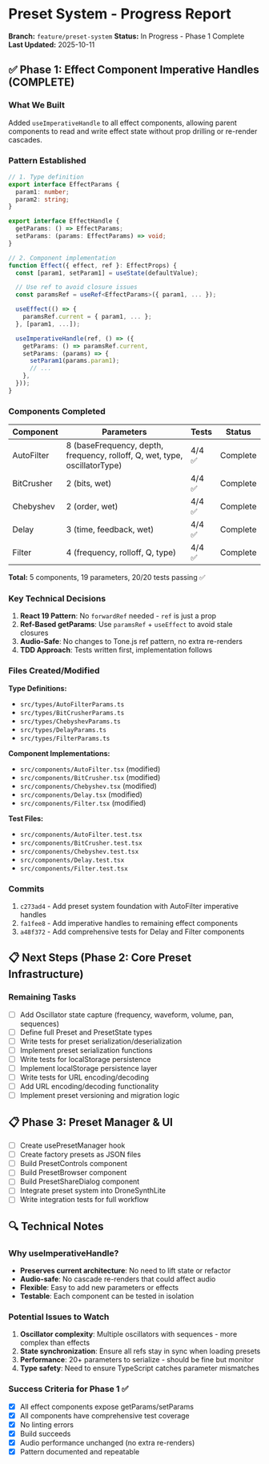 # Preset System - Progress Report

**Branch:** `feature/preset-system`
**Status:** In Progress - Phase 1 Complete
**Last Updated:** 2025-10-11

## ✅ Phase 1: Effect Component Imperative Handles (COMPLETE)

### What We Built

Added `useImperativeHandle` to all effect components, allowing parent components to read and write effect state without prop drilling or re-render cascades.

### Pattern Established

```typescript
// 1. Type definition
export interface EffectParams {
  param1: number;
  param2: string;
}

export interface EffectHandle {
  getParams: () => EffectParams;
  setParams: (params: EffectParams) => void;
}

// 2. Component implementation
function Effect({ effect, ref }: EffectProps) {
  const [param1, setParam1] = useState(defaultValue);

  // Use ref to avoid closure issues
  const paramsRef = useRef<EffectParams>({ param1, ... });

  useEffect(() => {
    paramsRef.current = { param1, ... };
  }, [param1, ...]);

  useImperativeHandle(ref, () => ({
    getParams: () => paramsRef.current,
    setParams: (params) => {
      setParam1(params.param1);
      // ...
    },
  }));
}
```

### Components Completed

| Component | Parameters | Tests | Status |
|-----------|-----------|-------|--------|
| AutoFilter | 8 (baseFrequency, depth, frequency, rolloff, Q, wet, type, oscillatorType) | 4/4 ✅ | Complete |
| BitCrusher | 2 (bits, wet) | 4/4 ✅ | Complete |
| Chebyshev | 2 (order, wet) | 4/4 ✅ | Complete |
| Delay | 3 (time, feedback, wet) | 4/4 ✅ | Complete |
| Filter | 4 (frequency, rolloff, Q, type) | 4/4 ✅ | Complete |

**Total:** 5 components, 19 parameters, 20/20 tests passing ✅

### Key Technical Decisions

1. **React 19 Pattern**: No `forwardRef` needed - `ref` is just a prop
2. **Ref-Based getParams**: Use `paramsRef` + `useEffect` to avoid stale closures
3. **Audio-Safe**: No changes to Tone.js ref pattern, no extra re-renders
4. **TDD Approach**: Tests written first, implementation follows

### Files Created/Modified

**Type Definitions:**
- `src/types/AutoFilterParams.ts`
- `src/types/BitCrusherParams.ts`
- `src/types/ChebyshevParams.ts`
- `src/types/DelayParams.ts`
- `src/types/FilterParams.ts`

**Component Implementations:**
- `src/components/AutoFilter.tsx` (modified)
- `src/components/BitCrusher.tsx` (modified)
- `src/components/Chebyshev.tsx` (modified)
- `src/components/Delay.tsx` (modified)
- `src/components/Filter.tsx` (modified)

**Test Files:**
- `src/components/AutoFilter.test.tsx`
- `src/components/BitCrusher.test.tsx`
- `src/components/Chebyshev.test.tsx`
- `src/components/Delay.test.tsx`
- `src/components/Filter.test.tsx`

### Commits

1. `c273ad4` - Add preset system foundation with AutoFilter imperative handles
2. `fa1fee8` - Add imperative handles to remaining effect components
3. `a48f372` - Add comprehensive tests for Delay and Filter components

## 📋 Next Steps (Phase 2: Core Preset Infrastructure)

### Remaining Tasks

- [ ] Add Oscillator state capture (frequency, waveform, volume, pan, sequences)
- [ ] Define full Preset and PresetState types
- [ ] Write tests for preset serialization/deserialization
- [ ] Implement preset serialization functions
- [ ] Write tests for localStorage persistence
- [ ] Implement localStorage persistence layer
- [ ] Write tests for URL encoding/decoding
- [ ] Add URL encoding/decoding functionality
- [ ] Implement preset versioning and migration logic

## 📋 Phase 3: Preset Manager & UI

- [ ] Create usePresetManager hook
- [ ] Create factory presets as JSON files
- [ ] Build PresetControls component
- [ ] Build PresetBrowser component
- [ ] Build PresetShareDialog component
- [ ] Integrate preset system into DroneSynthLite
- [ ] Write integration tests for full workflow

## 🔍 Technical Notes

### Why useImperativeHandle?

- **Preserves current architecture**: No need to lift state or refactor
- **Audio-safe**: No cascade re-renders that could affect audio
- **Flexible**: Easy to add new parameters or effects
- **Testable**: Each component can be tested in isolation

### Potential Issues to Watch

1. **Oscillator complexity**: Multiple oscillators with sequences - more complex than effects
2. **State synchronization**: Ensure all refs stay in sync when loading presets
3. **Performance**: 20+ parameters to serialize - should be fine but monitor
4. **Type safety**: Need to ensure TypeScript catches parameter mismatches

### Success Criteria for Phase 1 ✅

- [x] All effect components expose getParams/setParams
- [x] All components have comprehensive test coverage
- [x] No linting errors
- [x] Build succeeds
- [x] Audio performance unchanged (no extra re-renders)
- [x] Pattern documented and repeatable
